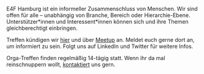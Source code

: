 E4F Hamburg ist ein informeller Zusammenschluss von Menschen. Wir sind offen für alle – unabhängig von Branche, Bereich oder Hierarchie-Ebene. Unterstützer\*innen und Interessent\*innen können sich und ihre Themen gleichberechtigt einbringen.

Treffen kündigen wir <a class="js-scroll-trigger" href="/#portfolio">hier</a> und über [Meetup](https://www.meetup.com/de-DE/entrepreneurs-for-future-hamburg/) an. Meldet euch gerne dort an, um informiert zu sein. Folgt uns auf LinkedIn und Twitter für weitere Infos.

Orga-Treffen finden regelmäßig 14-tägig statt. Wenn ihr da mal reinschnuppern wollt,
<a class="js-scroll-trigger" href="/#contact">kontaktiert</a> uns gern.
